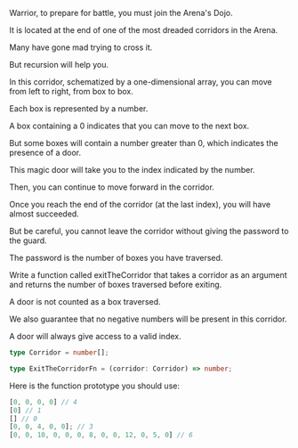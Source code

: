 Warrior, to prepare for battle, you must join the Arena's Dojo.

It is located at the end of one of the most dreaded corridors in the Arena.

Many have gone mad trying to cross it.

But recursion will help you.

In this corridor, schematized by a one-dimensional array, you can move from left to right, from box to box.

Each box is represented by a number.

A box containing a 0 indicates that you can move to the next box.

But some boxes will contain a number greater than 0, which indicates the presence of a door.

This magic door will take you to the index indicated by the number.

Then, you can continue to move forward in the corridor.

Once you reach the end of the corridor (at the last index), you will have almost succeeded.

But be careful, you cannot leave the corridor without giving the password to the guard.

The password is the number of boxes you have traversed.

Write a function called exitTheCorridor that takes a corridor as an argument and returns the number of boxes traversed before exiting.

A door is not counted as a box traversed.

We also guarantee that no negative numbers will be present in this corridor.

A door will always give access to a valid index.

```typescript
type Corridor = number[];

type ExitTheCorridorFn = (corridor: Corridor) => number;
```

Here is the function prototype you should use:

```typescript
[0, 0, 0, 0] // 4
[0] // 1
[] // 0
[0, 0, 4, 0, 0]; // 3
[0, 0, 10, 0, 0, 0, 8, 0, 0, 12, 0, 5, 0] // 6
```

